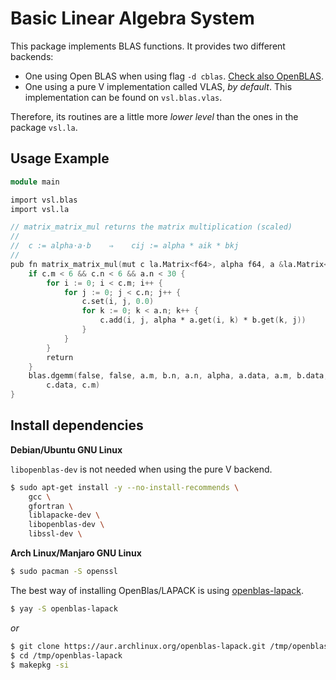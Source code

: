 # Basic Linear Algebra System

This package implements BLAS functions. It provides two different backends:

- One using Open BLAS when using flag `-d cblas`.
  [Check also OpenBLAS](https://github.com/xianyi/OpenBLAS).
- One using a pure V implementation called VLAS, *by default*.
  This implementation can be found on `vsl.blas.vlas`.

Therefore, its routines are a little more
_lower level_ than the ones in the package `vsl.la`.

## Usage Example

```v
module main

import vsl.blas
import vsl.la

// matrix_matrix_mul returns the matrix multiplication (scaled)
//
//  c := alpha⋅a⋅b    ⇒    cij := alpha * aik * bkj
//
pub fn matrix_matrix_mul(mut c la.Matrix<f64>, alpha f64, a &la.Matrix<f64>, b &la.Matrix<f64>) {
	if c.m < 6 && c.n < 6 && a.n < 30 {
		for i := 0; i < c.m; i++ {
			for j := 0; j < c.n; j++ {
				c.set(i, j, 0.0)
				for k := 0; k < a.n; k++ {
					c.add(i, j, alpha * a.get(i, k) * b.get(k, j))
				}
			}
		}
		return
	}
	blas.dgemm(false, false, a.m, b.n, a.n, alpha, a.data, a.m, b.data, b.m, 0.0, mut
		c.data, c.m)
}
```

## Install dependencies

**Debian/Ubuntu GNU Linux**

`libopenblas-dev` is not needed when using the pure V backend.

```sh
$ sudo apt-get install -y --no-install-recommends \
    gcc \
    gfortran \
    liblapacke-dev \
    libopenblas-dev \
    libssl-dev \
```

**Arch Linux/Manjaro GNU Linux**

```sh
$ sudo pacman -S openssl
```

The best way of installing OpenBlas/LAPACK is using
[openblas-lapack](https://aur.archlinux.org/packages/openblas-lapack/).

```sh
$ yay -S openblas-lapack
```

_or_

```sh
$ git clone https://aur.archlinux.org/openblas-lapack.git /tmp/openblas-lapack
$ cd /tmp/openblas-lapack
$ makepkg -si
```
